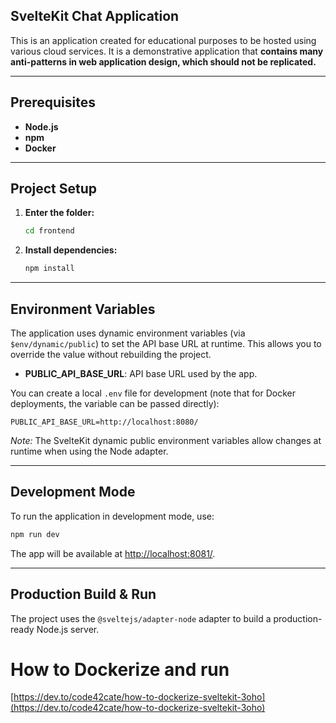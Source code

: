 ## SvelteKit Chat Application

This is an application created for educational purposes to be hosted using various cloud services. It is a demonstrative application that **contains many anti-patterns in web application design, which should not be replicated.**

---

## Prerequisites

- **Node.js**
- **npm**
- **Docker**

---

## Project Setup

1. **Enter the folder:**

   ```bash
   cd frontend
   ```

2. **Install dependencies:**

   ```bash
   npm install
   ```

---

## Environment Variables

The application uses dynamic environment variables (via `$env/dynamic/public`) to set the API base URL at runtime. This allows you to override the value without rebuilding the project.

- **PUBLIC_API_BASE_URL**: API base URL used by the app.

You can create a local `.env` file for development (note that for Docker deployments, the variable can be passed directly):

```dotenv
PUBLIC_API_BASE_URL=http://localhost:8080/
```

*Note:* The SvelteKit dynamic public environment variables allow changes at runtime when using the Node adapter.

---

## Development Mode

To run the application in development mode, use:

```bash
npm run dev
```

The app will be available at [http://localhost:8081/](http://localhost:8081/).

---

## Production Build & Run

The project uses the `@sveltejs/adapter-node` adapter to build a production-ready Node.js server.

# How to Dockerize and run 
[https://dev.to/code42cate/how-to-dockerize-sveltekit-3oho](https://dev.to/code42cate/how-to-dockerize-sveltekit-3oho)
